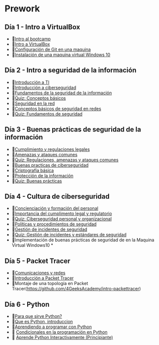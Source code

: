 # Prework

## Día 1 - Intro a VirtualBox

- 📗[Intro al bootcamp](./intro-bootcamp.es.md)
- 📗[Intro a VirtualBox](./introduction-virtualbox.es.md)
- 📗[Configuración de Git en una maquina](./setting-up-git-on-a-machine.es.md)
- 🧪[Instalación de una maquina virtual Windows 10](https://github.com/4GeeksAcademy/installing-windows-on-virtual-machine)

## Día 2 - Intro a seguridad de la información

- 📗[Introducción a TI](./introduction-to-information-technologies.es.md)
- 📗[Introducción a ciberseguridad](./introduction-to-cybersecurity.es.md)
- 📗[Fundamentos de la seguridad de la información](./fundamentals-of-information-security.es.md)
- 📝[Quiz: Conceptos básicos](./quizzes/basic-concepts.es.json)
- 📗[Seguridad en la red](./basics-in-network-security.es.md)
- 📗[Conceptos básicos de seguridad en redes](./basics-concepts-in-network-security.es.md)
- 📝[Quiz: Fundamentos de seguridad](./quizzes/introduction-cybersecurity.es.json)

## Día 3 - Buenas prácticas de seguridad de la información

- 📗[Cumplimiento y regulaciones legales](./legal-and-regulatory-compliance.es.md)
- 📗[Amenazas y ataques comunes](./common-threats-and-attacks.es.md)
- 📝[Quiz: Regulaciones, amenazas y ataques comunes](./quizzes/regulation-threats-atacks.es.json)
- 📗[Buenas practicas de ciberseguridad](./cybersecurity-best-practices.es.md)
- 📗[Criptografía básica](./basic-cryptography.es.md)
- 📗[Protección de la información](./information-protection.es.md)
- 📝[Quiz: Buenas prácticas](./quizzes/best-practices.es.json)

## Día 4 - Cultura de ciberseguridad

- 📗[Concienciación y formación del personal](./staff-awareness-and-training.es.md)
- 📗[Importancia del cumplimento legal y regulatorio](./importance-of-legal-and-regulatory-compliance.es.md)
- 📝[Quiz: Ciberseguridad personal y organizacional](./quizzes/cybersecurity-culture.es.json)
- 📗[Políticas y procedimientos de seguridad](./security-policies-and-procedures.es.md)
- 📗[Gestión de incidentes de seguridad](./security-incident-management.es.md)
- 📝[Quiz: Gestión de incidentes y estándares de seguridad](./quizzes/incident-management-security-standards.es.json)
- 🧪Implementación de buenas prácticas de seguridad de en la Maquina Virtual Windows10 *

## Día 5 - Packet Tracer

- 📗[Comunicaciones y redes](./communication-and-networking.es.md)
- 📗[Introducción a Packet Tracer](./intro-packet-tracer.es.md)
- 🧪Montaje de una topología en Packet Tracer(https://github.com/4GeeksAcademy/intro-packettracer)

## Día 6 - Python

- 📗[Para que sirve Python?](https://4geeks.com/es/syllabus/cybersecurity-prework/read/what-is-python-used-for)
- 📗[Que es Python, introduccion](https://4geeks.com/es/syllabus/cybersecurity-prework/read/intro-to-python)
- 📗[Aprendiendo a programar con Python](https://4geeks.com/es/syllabus/cybersecurity-prework/read/learning-to-code-with-python)
- 📗 [Condicionales en la programación en Python](https://4geeks.com/es/syllabus/cybersecurity-prework/read/conditionals-in-programing-python)
- 🧪 [Aprende Python Interactivamente (Principiante)](https://4geeks.com/es/syllabus/cybersecurity-prework/practice/python-beginner-exercises)
